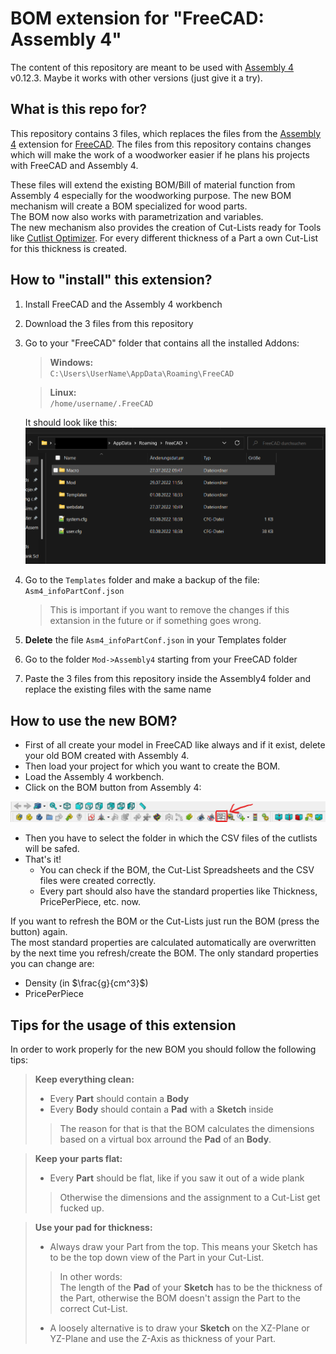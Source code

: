 # BOM extension for "FreeCAD: Assembly 4"

The content of this repository are meant to be used with [Assembly 4](https://github.com/Zolko-123/FreeCAD_Assembly4) v0.12.3. Maybe it works with other versions (just give it a try).

## What is this repo for?
This repository contains 3 files, which replaces the files from the [Assembly 4](https://github.com/Zolko-123/FreeCAD_Assembly4) extension for [FreeCAD](https://www.freecadweb.org/?lang=us). The files from this repository contains changes which will make the work of a woodworker easier if he plans his projects with FreeCAD and Assembly 4.

These files will extend the existing BOM/Bill of material function from Assembly 4 especially for the woodworking purpose. The new BOM mechanism will create a BOM specialized for wood parts.\
The BOM now also works with parametrization and variables.\
The new mechanism also provides the creation of Cut-Lists ready for Tools like [Cutlist Optimizer](https://www.cutlistoptimizer.com/). For every different thickness of a Part a own Cut-List for this thickness is created.

## How to "install" this extension?
1. Install FreeCAD and the Assembly 4 workbench
2. Download the 3 files from this repository
3. Go to your "FreeCAD" folder that contains all the installed Addons:
   
   >**Windows:**\
   > ``C:\Users\UserName\AppData\Roaming\FreeCAD``

   >**Linux:**\
   > ``/home/username/.FreeCAD``

   It should look like this:
   <img src="Resources/FreeCAD-Folder.png">
4. Go to the `Templates` folder and make a backup of the file: ``Asm4_infoPartConf.json``
   > This is important if you want to remove the changes if this extansion in the future or if something goes wrong.
5. **Delete** the file ``Asm4_infoPartConf.json`` in your Templates folder
6. Go to the folder ``Mod->Assembly4`` starting from your FreeCAD folder
7. Paste the 3 files from this repository inside the Assembly4 folder and replace the existing files with the same name

## How to use the new BOM?
- First of all create your model in FreeCAD like always and if it exist, delete your old BOM created with Assembly 4.
- Then load your project for which you want to create the BOM.
- Load the Assembly 4 workbench.
- Click on the BOM button from Assembly 4:
<img src="Resources/BOM-Button.png">

- Then you have to select the folder in which the CSV files of the cutlists will be safed.
- That's it! 
    - You can check if the BOM, the Cut-List Spreadsheets and the CSV files were created correctly.
    - Every part should also have the standard properties like Thickness, PricePerPiece, etc. now.

If you want to refresh the BOM or the Cut-Lists just run the BOM (press the button) again.\
The most standard properties are calculated automatically are overwritten by the next time you refresh/create the BOM. The only standard properties you can change are:
 - Density (in $\frac{g}{cm^3}$)
 - PricePerPiece

## Tips for the usage of this extension
In order to work properly for the new BOM you should follow the following tips:

>**Keep everything clean:**
> - Every **Part** should contain a **Body**
> - Every **Body** should contain a **Pad** with a **Sketch** inside
> > The reason for that is that the BOM calculates the dimensions based on a virtual box arround the **Pad** of an **Body**.

>**Keep your parts flat:**
> - Every **Part** should be flat, like if you saw it out of a wide plank
> > Otherwise the dimensions and the assignment to a Cut-List get fucked up.

>**Use your pad for thickness:**
> - Always draw your Part from the top. This means your Sketch has to be the top down view of the Part in your Cut-List.
> > In other words:\
> > The length of the **Pad** of your **Sketch** has to be the thickness of the Part, otherwise the BOM doesn't assign the Part to the correct Cut-List.
> - A loosely alternative is to draw your **Sketch** on the XZ-Plane or YZ-Plane and use the Z-Axis as thickness of your Part.
